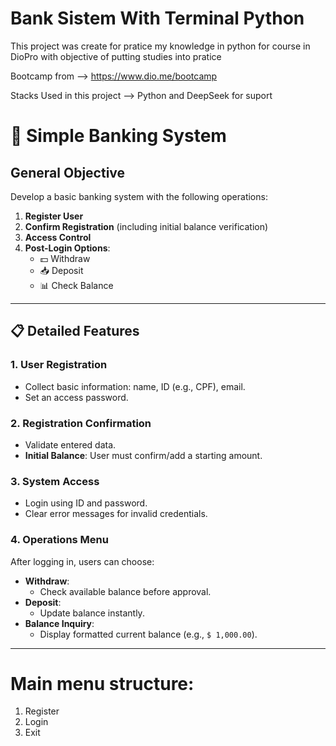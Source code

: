 # Bank Sistem With Terminal Python
 This project was create for pratice my knowledge in python for course in DioPro with objective of putting studies into pratice

Bootcamp from --> https://www.dio.me/bootcamp

Stacks Used in this project --> Python and DeepSeek for suport



# 🏦 Simple Banking System  

## **General Objective**  
Develop a basic banking system with the following operations:  
1. **Register User**  
2. **Confirm Registration** (including initial balance verification)  
3. **Access Control**  
4. **Post-Login Options**:  
   - 💵 Withdraw  
   - 📥 Deposit  
   - 📊 Check Balance  

---

## 📋 Detailed Features  

### **1. User Registration**  
- Collect basic information: name, ID (e.g., CPF), email.  
- Set an access password.  

### **2. Registration Confirmation**  
- Validate entered data.  
- **Initial Balance**: User must confirm/add a starting amount.  

### **3. System Access**  
- Login using ID and password.  
- Clear error messages for invalid credentials.  

### **4. Operations Menu**  
After logging in, users can choose:  
- **Withdraw**:  
  - Check available balance before approval.  
- **Deposit**:  
  - Update balance instantly.  
- **Balance Inquiry**:  
  - Display formatted current balance (e.g., `$ 1,000.00`).  

---

# Main menu structure:  
1. Register  
2. Login  
3. Exit  